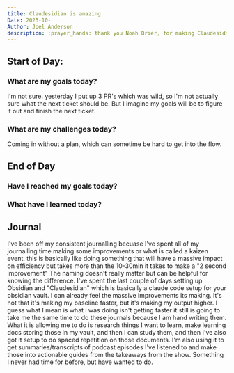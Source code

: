 ```yaml
---
title: Claudesidian is amazing
Date: 2025-10-
Author: Joel Anderson
description: :prayer_hands: thank you Noah Brier, for making Claudesidian, this is the note taking setup I didn't know I've always wanted.
---
```


## Start of Day:

### What are my goals today?
I'm not sure. yesterday I put up 3 PR's which was wild, so I'm not actually sure what the next ticket should be. But I imagine my goals will be to figure it out and finish the next ticket.


### What are my challenges today?
Coming in without a plan, which can sometime be hard to get into the flow.


## End of Day

### Have I reached my goals today?


### What have I learned today?

## Journal
I've been off my consistent journalling becuase I've spent all of my journalling time making some improvements or what is called a kaizen event. this is basically like doing something that will have a massive impact on efficiency but takes more than the 10-30min it takes to make a "2 second improvement" The naming doesn't really matter but can be helpful for knowing the difference. I've spent the last couple of days setting up Obsidian and "Claudesidian" which is basically a claude code setup for your obsidian vault. I can already feel the massive improvements its making. It's not that it's making my baseline faster, but it's making my output higher. I guess what I mean is what i was doing isn't getting faster it still is going to take me the same time to do these journals because I am hand writing them. What it is allowing me to do is research things I want to learn, make learning docs storing those in my vault, and then I can study them, and then I've also got it setup to do spaced repetition on those documents. I'm also using it to get summaries/transcripts of podcast episodes I've listened to and make those into actionable guides from the takeaways from the show. Something I never had time for before, but have wanted to do.
